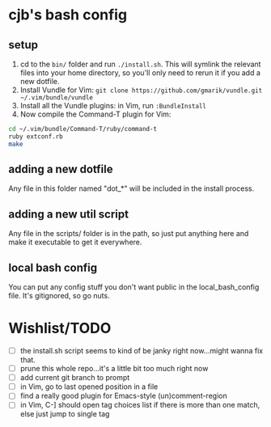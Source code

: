 # cjb's bash config

## setup

1. cd to the `bin/` folder and run `./install.sh`. This will symlink the relevant files into your home directory, so you'll only need to rerun it if you add a new dotfile.
2. Install Vundle for Vim: `git clone https://github.com/gmarik/vundle.git ~/.vim/bundle/vundle`
3. Install all the Vundle plugins: in Vim, run `:BundleInstall`
4. Now compile the Command-T plugin for Vim:

```bash
cd ~/.vim/bundle/Command-T/ruby/command-t
ruby extconf.rb
make
```


## adding a new dotfile

Any file in this folder named "dot\_*" will be included in the install process.

## adding a new util script

Any file in the scripts/ folder is in the path, so just put anything here and make it executable to get it everywhere.

## local bash config

You can put any config stuff you don't want public in the local_bash_config file. It's gitignored, so go nuts.


# Wishlist/TODO

- [ ] the install.sh script seems to kind of be janky right now...might wanna fix that.
- [ ] prune this whole repo...it's a little bit too much right now
- [ ] add current git branch to prompt
- [ ] in Vim, go to last opened position in a file
- [ ] find a really good plugin for Emacs-style (un)comment-region
- [ ] in Vim, C-] should open tag choices list if there is more than one match, else just jump to single tag
